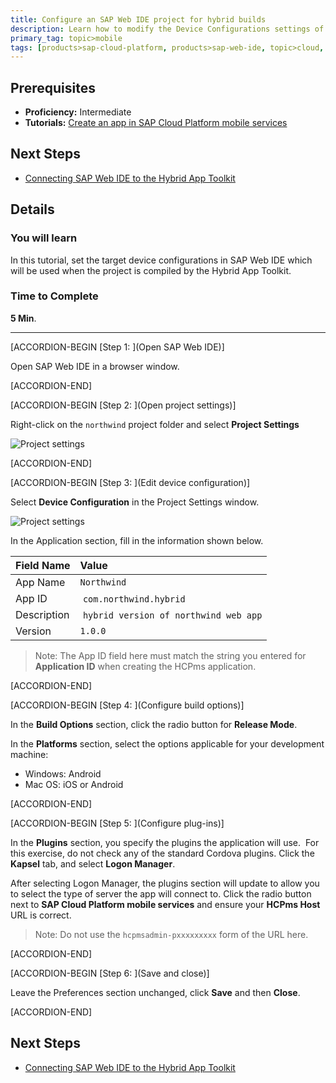 ```yaml
---
title: Configure an SAP Web IDE project for hybrid builds
description: Learn how to modify the Device Configurations settings of a mobile web project for a hybrid build
primary_tag: topic>mobile
tags: [products>sap-cloud-platform, products>sap-web-ide, topic>cloud, topic>html5, topic>mobile, tutorial>intermediate ]
---
```


## Prerequisites  
- **Proficiency:** Intermediate
- **Tutorials:** [Create an app in SAP Cloud Platform mobile services](https://www.sap.com/developer/tutorials/hcpms-create-hybrid-app.html)


## Next Steps
- [Connecting SAP Web IDE to the Hybrid App Toolkit](https://www.sap.com/developer/tutorials/hcpms-webide-hat-connection.html)

## Details
### You will learn  
In this tutorial, set the target device configurations in SAP Web IDE which will be used when the project is compiled by the Hybrid App Toolkit.

### Time to Complete
**5 Min**.

---


[ACCORDION-BEGIN [Step 1: ](Open SAP Web IDE)]

Open SAP Web IDE in a browser window.


[ACCORDION-END]

[ACCORDION-BEGIN [Step 2: ](Open project settings)]

Right-click on the `northwind` project folder and select **Project Settings**

![Project settings](https://raw.githubusercontent.com/SAPDocuments/Tutorials/master/tutorials/hcpms-webide-hybrid-config/2.png)


[ACCORDION-END]

[ACCORDION-BEGIN [Step 3: ](Edit device configuration)]

Select **Device Configuration** in the Project Settings window.

![Project settings](https://raw.githubusercontent.com/SAPDocuments/Tutorials/master/tutorials/hcpms-webide-hybrid-config/3.png)

In the Application section, fill in the information shown below.

Field Name          | Value
:------------------ | :-------------
App Name            | `Northwind `
App ID              | `com.northwind.hybrid`
Description         | `hybrid version of northwind web app`
Version             | `1.0.0`

> Note: The App ID field here must match the string you entered for **Application ID** when creating the HCPms application.



[ACCORDION-END]

[ACCORDION-BEGIN [Step 4: ](Configure build options)]

In the **Build Options** section, click the radio button for **Release Mode**.

In the **Platforms** section, select the options applicable for your development machine:
- 	Windows: Android
- 	Mac OS: iOS or Android


[ACCORDION-END]

[ACCORDION-BEGIN [Step 5: ](Configure plug-ins)]

In the **Plugins** section, you specify the plugins the application will use.  For this exercise, do not check any of the standard Cordova plugins. Click the **Kapsel** tab, and select **Logon Manager**.

After selecting Logon Manager, the plugins section will update to allow you to select the type of server the app will connect to. Click the radio button next to **SAP Cloud Platform mobile services** and ensure your **HCPms Host** URL is correct.

> Note: Do not use the `hcpmsadmin-pxxxxxxxxx` form of the URL here.


[ACCORDION-END]

[ACCORDION-BEGIN [Step 6: ](Save and close)]

Leave the Preferences section unchanged, click **Save** and then **Close**.


[ACCORDION-END]


## Next Steps
- [Connecting SAP Web IDE to the Hybrid App Toolkit](https://www.sap.com/developer/tutorials/hcpms-webide-hat-connection.html)
